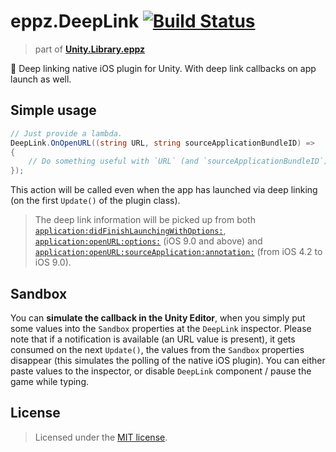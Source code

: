 # eppz.DeepLink [![Build Status](https://travis-ci.org/eppz/Unity.Test.eppz.png?branch=master)](https://travis-ci.org/eppz/Unity.Test.eppz)
> part of [**Unity.Library.eppz**](https://github.com/eppz/Unity.Library.eppz)


 Deep linking native iOS plugin for Unity. With deep link callbacks on app launch as well.


## Simple usage

```csharp
// Just provide a lambda.
DeepLink.OnOpenURL((string URL, string sourceApplicationBundleID) =>
{
    // Do something useful with `URL` (and `sourceApplicationBundleID`).
});
```

This action will be called even when the app has launched via deep linking (on the first `Update()` of the plugin class).

> The deep link information will be picked up from both [`application:didFinishLaunchingWithOptions:`](https://developer.apple.com/documentation/uikit/uiapplicationdelegate/1622921-application?language=objc), [`application:openURL:options:`](https://developer.apple.com/documentation/uikit/uiapplicationdelegate/1623112-application?preferredLanguage=occ) (iOS 9.0 and above) and [`application:openURL:sourceApplication:annotation:`](https://developer.apple.com/documentation/uikit/uiapplicationdelegate/1623073-application?language=objc) (from iOS 4.2 to iOS 9.0).

## Sandbox

You can **simulate the callback in the Unity Editor**, when you simply put some values into the `Sandbox` properties at the `DeepLink` inspector. Please note that if a notification is available (an URL value is present), it gets consumed on the next `Update()`, the values from the `Sandbox` properties disappear (this simulates the polling of the native iOS plugin). You can either paste values to the inspector, or disable `DeepLink` component / pause the game while typing.


## License

> Licensed under the [MIT license](http://en.wikipedia.org/wiki/MIT_License).
